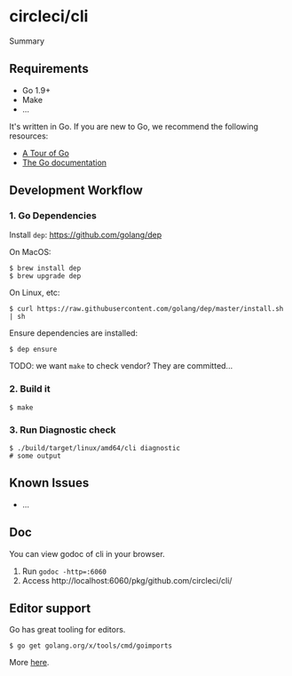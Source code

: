 # circleci/cli

Summary

## Requirements

* Go 1.9+
* Make
* ...

It's written in Go. If you are new to Go, we recommend the following resources:

* [A Tour of Go](https://tour.golang.org/welcome/1)
* [The Go documentation](https://golang.org/doc/)

## Development Workflow

### 1. Go Dependencies

Install `dep`:
https://github.com/golang/dep

On MacOS:

```
$ brew install dep
$ brew upgrade dep
```

On Linux, etc:

```
$ curl https://raw.githubusercontent.com/golang/dep/master/install.sh | sh
```

Ensure dependencies are installed:

```
$ dep ensure
```

TODO: we want `make` to check vendor? They are committed...

### 2. Build it

```
$ make
```

### 3. Run Diagnostic check

```
$ ./build/target/linux/amd64/cli diagnostic
# some output
```

## Known Issues

* ...

## Doc

You can view godoc of cli in your browser.

1. Run `godoc -http=:6060`
2. Access http://localhost:6060/pkg/github.com/circleci/cli/

## Editor support

Go has great tooling for editors.

```
$ go get golang.org/x/tools/cmd/goimports
```

More [here](https://blog.golang.org/go-fmt-your-code).
